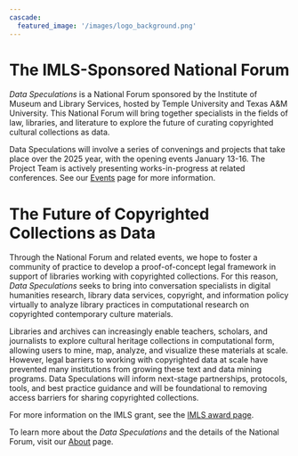 ```yaml
---
cascade:
  featured_image: '/images/logo_background.png'
---
```

# The IMLS-Sponsored National Forum
*Data Speculations* is a National Forum sponsored by the Institute of Museum and Library Services, hosted by Temple University and Texas A&M University. This National Forum will bring together specialists in the fields of law, libraries, and literature to explore the future of curating copyrighted cultural collections as data. 

Data Speculations will involve a series of convenings and projects that take place over the 2025 year, with the opening events January 13-16. The Project Team is actively presenting works-in-progress at related conferences. See our [Events](/events) page for more information.

# The Future of Copyrighted Collections as Data
Through the National Forum and related events, we hope to foster a community of practice to develop a proof-of-concept legal framework in support of libraries working with copyrighted collections. For this reason, *Data Speculations* seeks to bring into conversation specialists in digital humanities research, library data services, copyright, and information policy virtually to analyze library practices in computational research on copyrighted contemporary culture materials.

Libraries and archives can increasingly enable teachers, scholars, and journalists to explore cultural heritage collections in computational form, allowing users to mine, map, analyze, and visualize these materials at scale. However, legal barriers to working with copyrighted data at scale have prevented many institutions from growing these text and data mining programs. Data Speculations will inform next-stage partnerships, protocols, tools, and best practice guidance and will be foundational to removing access barriers for sharing copyrighted collections.

For more information on the IMLS grant, see the [IMLS award page](https://www.imls.gov/grants/awarded/lg-254864-ols-23).

To learn more about the *Data Speculations* and the details of the National Forum, visit our [About](/about) page.
